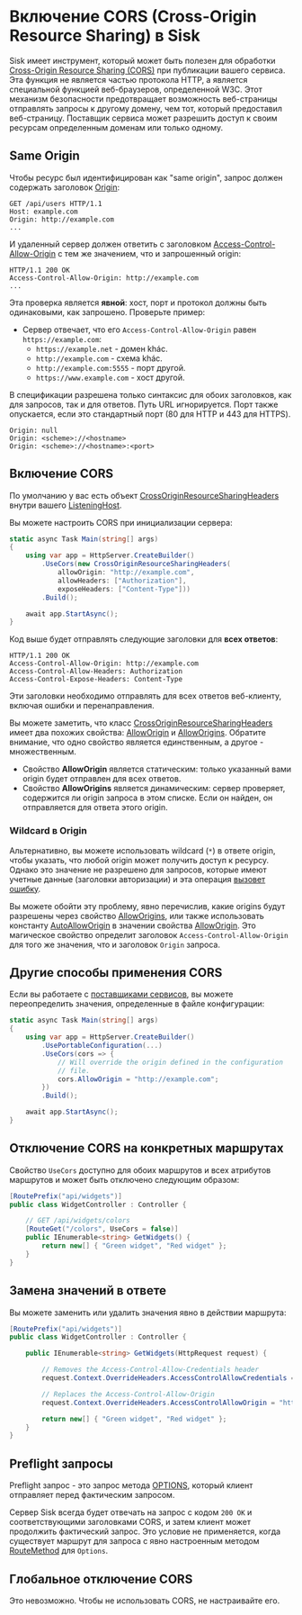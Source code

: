 # Включение CORS (Cross-Origin Resource Sharing) в Sisk

Sisk имеет инструмент, который может быть полезен для обработки [Cross-Origin Resource Sharing (CORS)](https://developer.mozilla.org/en-US/docs/Web/HTTP/Guides/CORS) при публикации вашего сервиса. Эта функция не является частью протокола HTTP, а является специальной функцией веб-браузеров, определенной W3C. Этот механизм безопасности предотвращает возможность веб-страницы отправлять запросы к другому домену, чем тот, который предоставил веб-страницу. Поставщик сервиса может разрешить доступ к своим ресурсам определенным доменам или только одному.

## Same Origin

Чтобы ресурс был идентифицирован как "same origin", запрос должен содержать заголовок [Origin](https://developer.mozilla.org/en-US/docs/Web/HTTP/Reference/Headers/Origin):

```http
GET /api/users HTTP/1.1
Host: example.com
Origin: http://example.com
...
```

И удаленный сервер должен ответить с заголовком [Access-Control-Allow-Origin](https://developer.mozilla.org/en-US/docs/Web/HTTP/Headers/Access-Control-Allow-Origin) с тем же значением, что и запрошенный origin:

```http
HTTP/1.1 200 OK
Access-Control-Allow-Origin: http://example.com
...
```

Эта проверка является **явной**: хост, порт и протокол должны быть одинаковыми, как запрошено. Проверьте пример:

- Сервер отвечает, что его `Access-Control-Allow-Origin` равен `https://example.com`:
    - `https://example.net` - домен khác.
    - `http://example.com` - схема khác.
    - `http://example.com:5555` - порт другой.
    - `https://www.example.com` - хост другой.

В спецификации разрешена только синтаксис для обоих заголовков, как для запросов, так и для ответов. Путь URL игнорируется. Порт также опускается, если это стандартный порт (80 для HTTP и 443 для HTTPS).

```http
Origin: null
Origin: <scheme>://<hostname>
Origin: <scheme>://<hostname>:<port>
```

## Включение CORS

По умолчанию у вас есть объект [CrossOriginResourceSharingHeaders](/api/Sisk.Core.Entity.CrossOriginResourceSharingHeaders) внутри вашего [ListeningHost](/api/Sisk.Core.Http.ListeningHost).

Вы можете настроить CORS при инициализации сервера:

```csharp
static async Task Main(string[] args)
{
    using var app = HttpServer.CreateBuilder()
        .UseCors(new CrossOriginResourceSharingHeaders(
            allowOrigin: "http://example.com",
            allowHeaders: ["Authorization"],
            exposeHeaders: ["Content-Type"]))
        .Build();

    await app.StartAsync();
}
```

Код выше будет отправлять следующие заголовки для **всех ответов**:

```http
HTTP/1.1 200 OK
Access-Control-Allow-Origin: http://example.com
Access-Control-Allow-Headers: Authorization
Access-Control-Expose-Headers: Content-Type
```

Эти заголовки необходимо отправлять для всех ответов веб-клиенту, включая ошибки и перенаправления.

Вы можете заметить, что класс [CrossOriginResourceSharingHeaders](/api/Sisk.Core.Entity.CrossOriginResourceSharingHeaders) имеет два похожих свойства: [AllowOrigin](/api/Sisk.Core.Entity.CrossOriginResourceSharingHeaders.AllowOrigin) и [AllowOrigins](/api/Sisk.Core.Entity.CrossOriginResourceSharingHeaders.AllowOrigins). Обратите внимание, что одно свойство является единственным, а другое - множественным.

- Свойство **AllowOrigin** является статическим: только указанный вами origin будет отправлен для всех ответов.
- Свойство **AllowOrigins** является динамическим: сервер проверяет, содержится ли origin запроса в этом списке. Если он найден, он отправляется для ответа этого origin.

### Wildcard в Origin

Альтернативно, вы можете использовать wildcard (`*`) в ответе origin, чтобы указать, что любой origin может получить доступ к ресурсу. Однако это значение не разрешено для запросов, которые имеют учетные данные (заголовки авторизации) и эта операция [вызовет ошибку](https://developer.mozilla.org/en-US/docs/Web/HTTP/Guides/CORS/Errors/CORSNotSupportingCredentials).

Вы можете обойти эту проблему, явно перечислив, какие origins будут разрешены через свойство [AllowOrigins](/api/Sisk.Core.Entity.CrossOriginResourceSharingHeaders.AllowOrigins), или также использовать константу [AutoAllowOrigin](/api/Sisk.Core.Entity.CrossOriginResourceSharingHeaders.AutoAllowOrigin) в значении свойства [AllowOrigin](/api/Sisk.Core.Entity.CrossOriginResourceSharingHeaders.AllowOrigin). Это магическое свойство определит заголовок `Access-Control-Allow-Origin` для того же значения, что и заголовок `Origin` запроса.

## Другие способы применения CORS

Если вы работаете с [поставщиками сервисов](/docs/extensions/service-providers), вы можете переопределить значения, определенные в файле конфигурации:

```csharp
static async Task Main(string[] args)
{
    using var app = HttpServer.CreateBuilder()
        .UsePortableConfiguration(...)
        .UseCors(cors => {
            // Will override the origin defined in the configuration
            // file.
            cors.AllowOrigin = "http://example.com";
        })
        .Build();

    await app.StartAsync();
}
```

## Отключение CORS на конкретных маршрутах

Свойство `UseCors` доступно для обоих маршрутов и всех атрибутов маршрутов и может быть отключено следующим образом:

```csharp
[RoutePrefix("api/widgets")]
public class WidgetController : Controller {

    // GET /api/widgets/colors
    [RouteGet("/colors", UseCors = false)]
    public IEnumerable<string> GetWidgets() {
        return new[] { "Green widget", "Red widget" };
    }
}
```

## Замена значений в ответе

Вы можете заменить или удалить значения явно в действии маршрута:

```csharp
[RoutePrefix("api/widgets")]
public class WidgetController : Controller {

    public IEnumerable<string> GetWidgets(HttpRequest request) {

        // Removes the Access-Control-Allow-Credentials header
        request.Context.OverrideHeaders.AccessControlAllowCredentials = string.Empty;

        // Replaces the Access-Control-Allow-Origin
        request.Context.OverrideHeaders.AccessControlAllowOrigin = "https://contorso.com";

        return new[] { "Green widget", "Red widget" };
    }
}
```

## Preflight запросы

Preflight запрос - это запрос метода [OPTIONS](https://developer.mozilla.org/en-US/docs/Web/HTTP/Reference/Methods/OPTIONS), который клиент отправляет перед фактическим запросом.

Сервер Sisk всегда будет отвечать на запрос с кодом `200 OK` и соответствующими заголовками CORS, и затем клиент может продолжить фактический запрос. Это условие не применяется, когда существует маршрут для запроса с явно настроенным методом [RouteMethod](/api/Sisk.Core.Routing.RouteMethod) для `Options`.

## Глобальное отключение CORS

Это невозможно. Чтобы не использовать CORS, не настраивайте его.